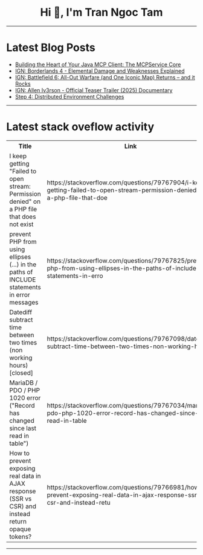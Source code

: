<h1 align="center">Hi 👋, I'm Tran Ngoc Tam</h1>

---

# Latest Blog Posts 
<!-- BLOG-POST-LIST:START -->
- [Building the Heart of Your Java MCP Client: The MCPService Core](https://dev.to/gazolla/building-the-heart-of-your-java-mcp-client-the-mcpservice-core-1i2k)
- [IGN: Borderlands 4 - Elemental Damage and Weaknesses Explained](https://dev.to/gg_news/ign-borderlands-4-elemental-damage-and-weaknesses-explained-516c)
- [IGN: Battlefield 6: All-Out Warfare &lpar;and One Iconic Map&rpar; Returns – and it Rocks](https://dev.to/gg_news/ign-battlefield-6-all-out-warfare-and-one-iconic-map-returns-and-it-rocks-18cn)
- [IGN: Allen Iv3rson - Official Teaser Trailer &lpar;2025&rpar; Documentary](https://dev.to/gg_news/ign-allen-iv3rson-official-teaser-trailer-2025-documentary-48nl)
- [Step 4: Distributed Environment Challenges](https://dev.to/zeeshanali0704/step-4-distributed-environment-challenges-5e39)
<!-- BLOG-POST-LIST:END -->

---

# Latest stack oveflow activity
<table>
  <tr><th>Title</th><th>Link</th></tr>
  <!-- STACKOVERFLOW:START --><tr><td>I keep getting &quot;Failed to open stream: Permission denied&quot; on a PHP file that does not exist</td><td>https://stackoverflow.com/questions/79767904/i-keep-getting-failed-to-open-stream-permission-denied-on-a-php-file-that-doe</td></tr><tr><td>prevent PHP from using ellipses &lpar;...&rpar; in the paths of INCLUDE statements in error messages</td><td>https://stackoverflow.com/questions/79767825/prevent-php-from-using-ellipses-in-the-paths-of-include-statements-in-erro</td></tr><tr><td>Datediff subtract time between two times &lpar;non working hours&rpar; [closed]</td><td>https://stackoverflow.com/questions/79767098/datediff-subtract-time-between-two-times-non-working-hours</td></tr><tr><td>MariaDB / PDO / PHP 1020 error &lpar;&quot;Record has changed since last read in table&quot;&rpar;</td><td>https://stackoverflow.com/questions/79767034/mariadb-pdo-php-1020-error-record-has-changed-since-last-read-in-table</td></tr><tr><td>How to prevent exposing real data in AJAX response &lpar;SSR vs CSR&rpar; and instead return opaque tokens?</td><td>https://stackoverflow.com/questions/79766981/how-to-prevent-exposing-real-data-in-ajax-response-ssr-vs-csr-and-instead-retu</td></tr><!-- STACKOVERFLOW:END -->
</table>

---


